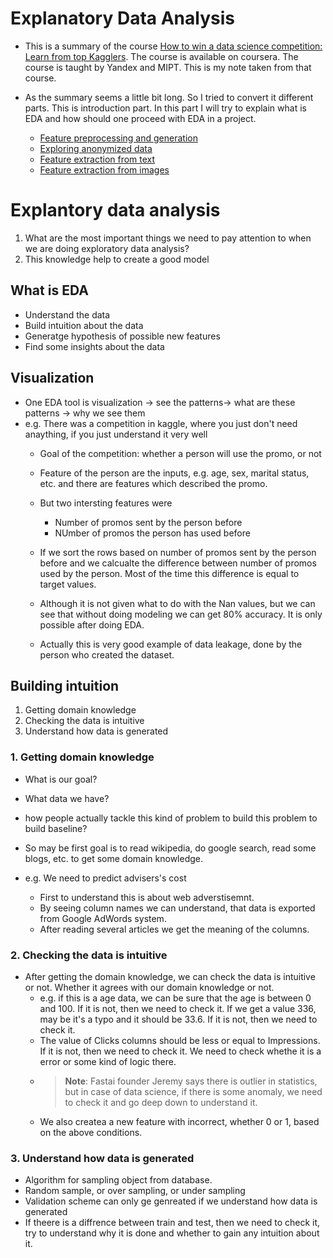 # Explanatory Data Analysis

* This is a summary of the course [How to win a data science competition: Learn from top Kagglers](https://www.coursera.org/learn/competitive-data-science). The course is available on coursera. The course is taught by Yandex and MIPT. This is my note taken from that course.

* As the summary seems a little bit long. So I tried to convert it different parts. This is introduction part. In this part I will try to explain what is EDA and how should one proceed with EDA in a project.

  * [Feature preprocessing and generation](2022/11/19/Feature_preprocessing_and_generation.html)
  * [Exploring anonymized data](2022/11/19/Exploring_anonymized_data.html)
  * [Feature extraction from text](2022/11/19/Feature_extraction_from_text.html)
  * [Feature extraction from images](2022/11/19/Feature_extraction_images.html)

# Explantory data analysis

1. What are the most important things we need to pay attention to when we are doing exploratory data analysis?
2. This knowledge help to create a good model

## What is EDA

* Understand the data
* Build intuition about the data
* Generatge hypothesis of possible new features
* Find some insights about the data

## Visualization

* One EDA tool is visualization -> see the patterns-> what are these patterns -> why we see them
* e.g. There was a competition in kaggle, where you just don't need anaything, if you just understand it very well
  * Goal of the competition: whether a person will use the promo, or not
  * Feature of the person are the inputs, e.g. age, sex, marital status, etc. and there are features which described the promo.
  * But two intersting features were

    * Number of promos sent by the person before
    * NUmber of promos the person has used before
  * If we sort the rows based on number of promos sent by the person before and we calcualte the difference between number of promos used by the person. Most of the time this difference is equal to target values.
  * Although it is not given what to do with the Nan values, but we can see that without doing modeling we can get 80% accuracy. It is only possible after doing EDA.
  * Actually this is very good example of data leakage, done by the person who created the dataset.

## Building intuition


1. Getting domain knowledge 
2. Checking the data is intuitive
3. Understand how data is generated

### 1. Getting domain knowledge

* What is our goal?
* What data we have?
* how people actually tackle this kind of problem to build this problem to build baseline?


* So may be first goal is to read wikipedia, do google search, read some blogs, etc. to get some domain knowledge.
* e.g. We need to predict advisers's cost

  * First to understand this is about web adverstisemnt. 
  * By seeing column names we can understand, that data is exported from Google AdWords system. 
  * After reading several articles we get the meaning of the columns.

### 2. Checking the data is intuitive
 
* After getting the domain knowledge, we can check the data is intuitive or not. Whether it agrees with our domain knowledge or not.
  * e.g. if this is a age data, we can be sure that the age is between 0 and 100. If it is not, then we need to check it. If we get a value 336, may be it's a typo and it should be 33.6. If it is not, then we need to check it. 
  * The value of Clicks columns should be less or equal to Impressions. If it is not, then we need to check it. We need to check whethe it is a error or some kind of logic there. 
  * > **Note**: Fastai founder Jeremy says there is outlier in statistics, but in case of data science, if there is some anomaly, we need to check it and go deep down to understand it.
  * We also createa a new feature with incorrect, whether 0 or 1, based on the above conditions.

### 3. Understand how data is generated

* Algorithm for sampling object from database.
* Random sample, or over sampling, or under sampling
* Validation scheme can only ge genreated if we understand how data is generated 
* If theere is a diffrence between train and test, then we need to check it, try to understand why it is done and whether to gain any intuition about it. 

